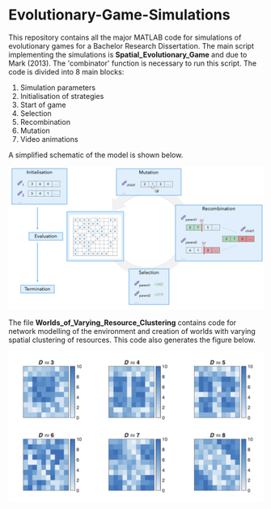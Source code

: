 # Evolutionary-Game-Simulations

This repository contains all the major MATLAB code for simulations of evolutionary games for a Bachelor Research Dissertation. The main script implementing the simulations is **Spatial_Evolutionary_Game** and due to Mark (2013). The 'combinator' function is necessary to run this script. The code is divided into 8 main blocks:
1. Simulation parameters
2. Initialisation of strategies
3. Start of game
5. Selection
6. Recombination
7. Mutation
8. Video animations

A simplified schematic of the model is shown below.

![alt text](https://github.com/FrancescoInnocenti/Evolutionary-Game-Simulations/blob/main/Model_Schematic.png)

The file **Worlds_of_Varying_Resource_Clustering** contains code for network modelling of the environment and creation of worlds with varying spatial clustering of resources. This code also generates the figure below.

![alt text](https://github.com/FrancescoInnocenti/Evolutionary-Game-Simulations/blob/main/Resource_Clustering_Figure.png)
